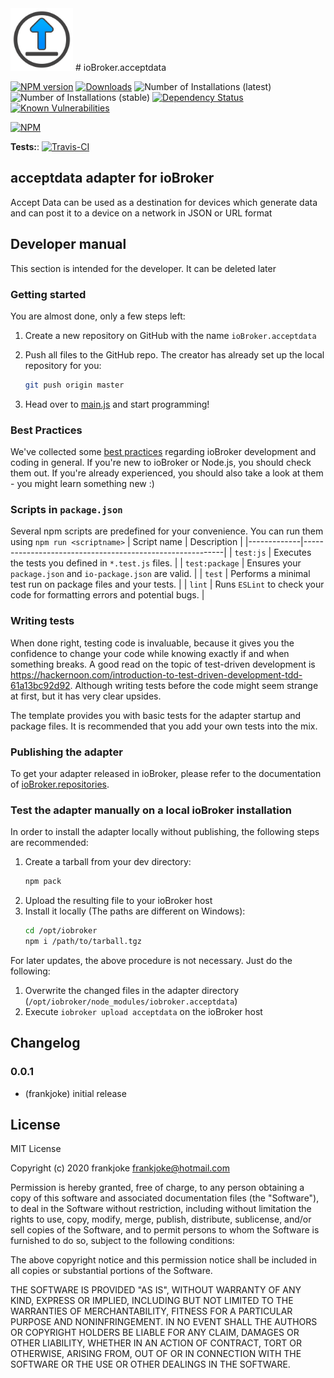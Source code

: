 <img src="admin/acceptdata.png" width="100">
# ioBroker.acceptdata

[![NPM version](http://img.shields.io/npm/v/iobroker.acceptdata.svg)](https://www.npmjs.com/package/iobroker.acceptdata)
[![Downloads](https://img.shields.io/npm/dm/iobroker.acceptdata.svg)](https://www.npmjs.com/package/iobroker.acceptdata)
![Number of Installations (latest)](http://iobroker.live/badges/acceptdata-installed.svg)
![Number of Installations (stable)](http://iobroker.live/badges/acceptdata-stable.svg)
[![Dependency Status](https://img.shields.io/david/frankjoke/iobroker.acceptdata.svg)](https://david-dm.org/frankjoke/iobroker.acceptdata)
[![Known Vulnerabilities](https://snyk.io/test/github/frankjoke/ioBroker.acceptdata/badge.svg)](https://snyk.io/test/github/frankjoke/ioBroker.acceptdata)

[![NPM](https://nodei.co/npm/iobroker.acceptdata.png?downloads=true)](https://nodei.co/npm/iobroker.acceptdata/)

**Tests:**: [![Travis-CI](http://img.shields.io/travis/frankjoke/ioBroker.acceptdata/master.svg)](https://travis-ci.org/frankjoke/ioBroker.acceptdata)

## acceptdata adapter for ioBroker

Accept Data can be used as a destination for devices which generate data and can post it to a device on a network in JSON or URL format

## Developer manual
This section is intended for the developer. It can be deleted later

### Getting started

You are almost done, only a few steps left:
1. Create a new repository on GitHub with the name `ioBroker.acceptdata`

1. Push all files to the GitHub repo. The creator has already set up the local repository for you:  
	```bash
	git push origin master
	```
1. Head over to [main.js](main.js) and start programming!

### Best Practices
We've collected some [best practices](https://github.com/ioBroker/ioBroker.repositories#development-and-coding-best-practices) regarding ioBroker development and coding in general. If you're new to ioBroker or Node.js, you should
check them out. If you're already experienced, you should also take a look at them - you might learn something new :)

### Scripts in `package.json`
Several npm scripts are predefined for your convenience. You can run them using `npm run <scriptname>`
| Script name | Description                                              |
|-------------|----------------------------------------------------------|
| `test:js`   | Executes the tests you defined in `*.test.js` files.     |
| `test:package`    | Ensures your `package.json` and `io-package.json` are valid. |
| `test` | Performs a minimal test run on package files and your tests. |
| `lint` | Runs `ESLint` to check your code for formatting errors and potential bugs. |

### Writing tests
When done right, testing code is invaluable, because it gives you the 
confidence to change your code while knowing exactly if and when 
something breaks. A good read on the topic of test-driven development 
is https://hackernoon.com/introduction-to-test-driven-development-tdd-61a13bc92d92. 
Although writing tests before the code might seem strange at first, but it has very 
clear upsides.

The template provides you with basic tests for the adapter startup and package files.
It is recommended that you add your own tests into the mix.

### Publishing the adapter
To get your adapter released in ioBroker, please refer to the documentation 
of [ioBroker.repositories](https://github.com/ioBroker/ioBroker.repositories#requirements-for-adapter-to-get-added-to-the-latest-repository).

### Test the adapter manually on a local ioBroker installation
In order to install the adapter locally without publishing, the following steps are recommended:
1. Create a tarball from your dev directory:  
	```bash
	npm pack
	```
1. Upload the resulting file to your ioBroker host
1. Install it locally (The paths are different on Windows):
	```bash
	cd /opt/iobroker
	npm i /path/to/tarball.tgz
	```

For later updates, the above procedure is not necessary. Just do the following:
1. Overwrite the changed files in the adapter directory (`/opt/iobroker/node_modules/iobroker.acceptdata`)
1. Execute `iobroker upload acceptdata` on the ioBroker host

## Changelog

### 0.0.1
* (frankjoke) initial release

## License
MIT License

Copyright (c) 2020 frankjoke <frankjoke@hotmail.com>

Permission is hereby granted, free of charge, to any person obtaining a copy
of this software and associated documentation files (the "Software"), to deal
in the Software without restriction, including without limitation the rights
to use, copy, modify, merge, publish, distribute, sublicense, and/or sell
copies of the Software, and to permit persons to whom the Software is
furnished to do so, subject to the following conditions:

The above copyright notice and this permission notice shall be included in all
copies or substantial portions of the Software.

THE SOFTWARE IS PROVIDED "AS IS", WITHOUT WARRANTY OF ANY KIND, EXPRESS OR
IMPLIED, INCLUDING BUT NOT LIMITED TO THE WARRANTIES OF MERCHANTABILITY,
FITNESS FOR A PARTICULAR PURPOSE AND NONINFRINGEMENT. IN NO EVENT SHALL THE
AUTHORS OR COPYRIGHT HOLDERS BE LIABLE FOR ANY CLAIM, DAMAGES OR OTHER
LIABILITY, WHETHER IN AN ACTION OF CONTRACT, TORT OR OTHERWISE, ARISING FROM,
OUT OF OR IN CONNECTION WITH THE SOFTWARE OR THE USE OR OTHER DEALINGS IN THE
SOFTWARE.
